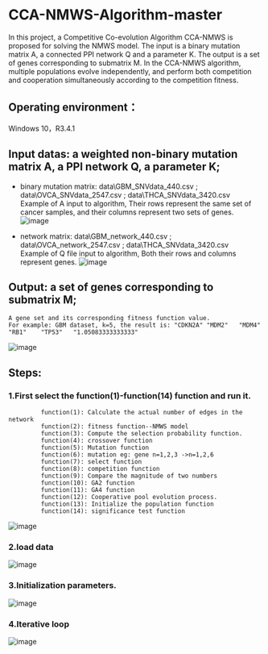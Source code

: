 # CCA-NMWS-Algorithm-master
In this project, a Competitive Co-evolution Algorithm CCA-NMWS is proposed for solving the NMWS model. The input is a binary mutation matrix A, a connected PPI network Q and a parameter K. The output is a set of genes corresponding to submatrix M. In the CCA-NMWS algorithm, multiple populations evolve independently, and perform both competition and cooperation simultaneously according to the competition fitness. 

## Operating environment：
Windows 10，R3.4.1

## Input datas: a weighted non-binary mutation matrix A, a PPI network Q, a parameter K; <br>
* binary mutation matrix: data\GBM_SNVdata_440.csv ;    data\OVCA_SNVdata_2547.csv ;  data\THCA_SNVdata_3420.csv <br>
Example of A input to algorithm,  Their rows represent the same set of cancer samples, and their columns represent two sets of genes.<br>
![image](https://user-images.githubusercontent.com/105973069/169654006-4ab5f255-d3cf-4c56-992e-23da59208a61.png)

* network matrix: data\GBM_network_440.csv ;   data\OVCA_network_2547.csv ;  data\THCA_SNVdata_3420.csv <br>
Example of Q file input to algorithm, Both their rows and columns represent genes.
![image](https://user-images.githubusercontent.com/105973069/169654040-765489f4-7d48-44f3-89d3-73e204380797.png)

## Output: a set of genes corresponding to submatrix M;	
	A gene set and its corresponding fitness function value.
	For example: GBM dataset, k=5, the result is: "CDKN2A" "MDM2"   "MDM4"   "RB1"    "TP53"   "1.05083333333333"	
![image](https://user-images.githubusercontent.com/105973069/169654845-ee32a838-ecab-448e-be0c-f361c82a20b2.png)
	
## Steps:
### 1.First select the function(1)-function(14) function and run it.
	         function(1): Calculate the actual number of edges in the network
	         function(2): fitness function--NMWS model
	         function(3): Compute the selection probability function.
	         function(4): crossover function 
	         function(5): Mutation function
	         function(6): mutation eg: gene n=1,2,3 ->n=1,2,6
	         function(7): select function
	         function(8): competition function
	         function(9): Compare the magnitude of two numbers
	         function(10): GA2 function
	         function(11): GA4 function
	         function(12): Cooperative pool evolution process.
	         function(13): Initialize the population function
	         function(14): significance test function
![image](https://user-images.githubusercontent.com/105973069/169654152-4693477d-dbcd-48fc-b427-2cd78d5d981c.png)

### 2.load data
![image](https://user-images.githubusercontent.com/105973069/169654168-3b906f6b-8546-452f-a19f-d3fff0bb6c8b.png)

### 3.Initialization parameters.
![image](https://user-images.githubusercontent.com/105973069/169654190-af0a2db5-8949-42f8-bd04-cfd7d3c2fccf.png)

### 4.Iterative loop
![image](https://user-images.githubusercontent.com/105973069/169654212-67e83462-7847-4999-9631-870cc68ba741.png)
